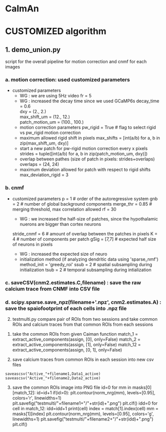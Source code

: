 CaImAn
======

# CUSTOMIZED algorithm
## 1. demo_union.py
script for the overall pipeline for motion correction and cnmf for each images
  ### a. motion correction: used customized parameters 
  - customized parameters
    - WG : we are using 5Hz video 
    fr = 5            
    - WG : increased the decay time since we used GCaMP6s
    decay_time = 0.6   
    dxy = (2., 2.)      
    max_shift_um = (12., 12.)      
    patch_motion_um = (100., 100.) 
    - motion correction parameters
    pw_rigid = True       # flag to select rigid vs pw_rigid motion correction
    - maximum allowed rigid shift in pixels
    max_shifts = [int(a/b) for a, b in zip(max_shift_um, dxy)]
    - start a new patch for pw-rigid motion correction every x pixels
    strides = tuple([int(a/b) for a, b in zip(patch_motion_um, dxy)])
    - overlap between pathes (size of patch in pixels: strides+overlaps)
    overlaps = (24, 24)
    - maximum deviation allowed for patch with respect to rigid shifts
    max_deviation_rigid = 3
    
  ### b. cnmf
  - customized parameters
      p = 1                    # order of the autoregressive system
      gnb = 2                  # number of global background components
      merge_thr = 0.85         # merging threshold, max correlation allowed
      rf = 30
      - WG : we increased the half-size of patches, since the hypothalamic nuerons are bigger than cortex neurons
      
      stride_cnmf = 6          # amount of overlap between the patches in pixels
      K = 4                    # number of components per patch
      gSig = [7,7]            # expected half size of neurons in pixels
      - WG : increased the expected size of neuro
      - initialization method (if analyzing dendritic data using 'sparse_nmf')
      method_init = 'greedy_roi'
      ssub = 2                     # spatial subsampling during initialization
      tsub = 2                     # temporal subsampling during intialization
   ### c.  saveCSV(cnm2.estimates.C,filename) : save the raw calcium trace from CNMF into CSV file
   ### d.   scipy.sparse.save_npz(filename+'.npz', cnm2.estimates.A) : save the spaiofootprint of each cells into .npz file


2. testmulti.py
compare pair of ROIs from two sessions and take common ROIs and calcium traces from that common ROIs from each sessions
  1) take the common ROIs from given Caiman function
      match_1 = extract_active_components(assign, [0], only=False)
      match_2 = extract_active_components(assign, [1], only=False)
      match_12 = extract_active_components(assign, [0, 1], only=False)

  2) save calcium traces from common ROIs in each session into new csv files
  
    saveascsv("Active_"+filename1,Data1_active)
    saveascsv("Active_"+filename2,Data2_active)

  3) save the common ROIs image into PNG file
    id=0
    for mm in masks[0][match_12]:
        id=id+1
        if(id>0):
            plt.contour(norm_nrg(mm), levels=[0.95], colors='r', linewidths=1)
            plt.savefig("testmulti/"+filename1+"/"+str(id)+".png")
            plt.clf()
    idd=0
    for cell in match_12:
        idd=idd+1
        print(cell)
        index = match[1].index(cell)
        mm = masks[1][index]
        plt.contour(norm_nrg(mm), levels=[0.95], colors='g', linewidths=1)
        plt.savefig("testmulti/"+filename2+"/"+str(idd)+".png")
        plt.clf()
        



